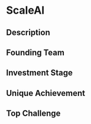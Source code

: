 # ScaleAI
## Description
## Founding Team
## Investment Stage
## Unique Achievement
## Top Challenge
